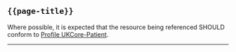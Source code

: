 ## <code>{{page-title}}</code>

Where possible, it is expected that the resource being referenced SHOULD conform to [Profile UKCore-Patient](https://simplifier.net/guide/UK-Core-Implementation-Guide-STU3-Sequence/Home/ProfilesandExtensions/Profile-UKCore-Patient?version=current).

---
